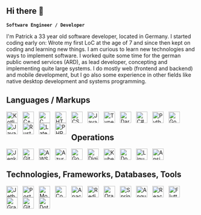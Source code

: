 ## Hi there 👋

**`Software Engineer / Developer`**

I'm Patrick a 33 year old software developer, located in Germany. I started coding early on: Wrote my first LoC 
at the age of 7 and since then kept on coding and learning new things. I am curious to learn new technologies and
ways to implement software.
I worked quite some time for the german public owned services (ARD), as lead developer, concepting and implementing
quite large systems. I do mostly web (frontend and backend) and mobile development, but I go also some experience
in other fields like native desktop development and systems programming.

## Languages / Markups
<img align="left" width="30px" style="padding-right:10px;" alt="Kotlin" src="https://cdn.jsdelivr.net/gh/devicons/devicon/icons/kotlin/kotlin-original.svg" />
<img align="left" width="30px" style="padding-right:10px;" alt="C++" src="https://cdn.jsdelivr.net/gh/devicons/devicon/icons/cplusplus/cplusplus-original.svg" />
<img align="left" width="30px" style="padding-right:10px;" alt="C" src="https://cdn.jsdelivr.net/gh/devicons/devicon/icons/c/c-original.svg" />
<img align="left" width="30px" style="padding-right:10px;" alt="HTML5" src="https://cdn.jsdelivr.net/gh/devicons/devicon/icons/html5/html5-original.svg" />
<img align="left" width="30px" style="padding-right:10px;" alt="CSS3" src="https://cdn.jsdelivr.net/gh/devicons/devicon/icons/css3/css3-original.svg" />
<img align="left" width="30px" style="padding-right:10px;" alt="JavaScript" src="https://cdn.jsdelivr.net/gh/devicons/devicon/icons/javascript/javascript-original.svg" />
<img align="left" width="30px" style="padding-right:10px;" alt="TypeScript" src="https://cdn.jsdelivr.net/gh/devicons/devicon/icons/typescript/typescript-original.svg" />
<img align="left" width="30px" style="padding-right:10px;" alt="Dart" src="https://cdn.jsdelivr.net/gh/devicons/devicon/icons/dart/dart-original.svg" />
<img align="left" width="30px" style="padding-right:10px;" alt="C#" src="https://cdn.jsdelivr.net/gh/devicons/devicon/icons/csharp/csharp-original.svg" />
<img align="left" width="30px" style="padding-right:10px;" alt="Python" src="https://cdn.jsdelivr.net/gh/devicons/devicon/icons/python/python-original.svg" />
<img align="left" width="30px" style="padding-right:10px;" alt="Go" src="https://cdn.jsdelivr.net/gh/devicons/devicon/icons/go/go-original.svg" />
<img align="left" width="30px" style="padding-right:10px;" alt="Java" src="https://cdn.jsdelivr.net/gh/devicons/devicon/icons/java/java-original.svg" />
<img align="left" width="30px" style="padding-right:10px;" alt="Rust" src="https://cdn.jsdelivr.net/gh/devicons/devicon/icons/rust/rust-plain.svg" />
<img align="left" width="30px" style="padding-right:10px;" alt="Latex" src="https://cdn.jsdelivr.net/gh/devicons/devicon/icons/latex/latex-original.svg" />
<img  align="left" width="30px" style="padding-right:10px;" alt="PHP" src="https://cdn.jsdelivr.net/gh/devicons/devicon/icons/php/php-original.svg" />
<br/>

#

## Operations
<img align="left" width="30px" style="padding-right:10px;" alt="Jenkins" src="https://cdn.jsdelivr.net/gh/devicons/devicon/icons/jenkins/jenkins-original.svg" />
<img align="left" width="30px" style="padding-right:10px;" alt="GitHub" src="https://cdn.jsdelivr.net/gh/devicons/devicon/icons/github/github-original.svg" />
<img align="left" width="30px" style="padding-right:10px;" alt="AWS" src="https://cdn.jsdelivr.net/gh/devicons/devicon/icons/amazonwebservices/amazonwebservices-original.svg" />
<img align="left" width="30px" style="padding-right:10px;" alt="Azure" src="https://cdn.jsdelivr.net/gh/devicons/devicon/icons/azure/azure-original.svg" />
<img align="left" width="30px" style="padding-right:10px;" alt="Google Cloud" src="https://cdn.jsdelivr.net/gh/devicons/devicon/icons/googlecloud/googlecloud-original.svg" />
<img align="left" width="30px" style="padding-right:10px;" alt="Digital Ocean" src="https://cdn.jsdelivr.net/gh/devicons/devicon/icons/digitalocean/digitalocean-original.svg" />
<img align="left" width="30px" style="padding-right:10px;" alt="Kubernetes" src="https://cdn.jsdelivr.net/gh/devicons/devicon/icons/kubernetes/kubernetes-plain.svg" />
<img align="left" width="30px" style="padding-right:10px;" alt="Docker" src="https://cdn.jsdelivr.net/gh/devicons/devicon/icons/docker/docker-original.svg" />
<img align="left" width="30px" style="padding-right:10px;" alt="Linux" src="https://cdn.jsdelivr.net/gh/devicons/devicon/icons/linux/linux-original.svg" />
<img  align="left" width="30px" style="padding-right:10px;" alt="Ansible" src="https://cdn.jsdelivr.net/gh/devicons/devicon/icons/ansible/ansible-original.svg" />
<br/>

#

## Technologies, Frameworks, Databases, Tools
<img align="left" width="30px" style="padding-right:10px;" alt="Jetbrains" src="https://cdn.jsdelivr.net/gh/devicons/devicon/icons/jetbrains/jetbrains-original.svg" />
<img align="left" width="30px" style="padding-right:10px;" alt="Postgresql" src="https://cdn.jsdelivr.net/gh/devicons/devicon/icons/postgresql/postgresql-original.svg" />
<img align="left" width="30px" style="padding-right:10px;" alt="MongoDB" src="https://cdn.jsdelivr.net/gh/devicons/devicon/icons/mongodb/mongodb-original.svg" />
<img align="left" width="30px" style="padding-right:10px;" alt="CouchDB" src="https://cdn.jsdelivr.net/gh/devicons/devicon/icons/couchdb/couchdb-original.svg" />
<img align="left" width="30px" style="padding-right:10px;" alt="Apache Kafka" src="https://cdn.jsdelivr.net/gh/devicons/devicon/icons/apachekafka/apachekafka-original.svg" />
<img align="left" width="30px" style="padding-right:10px;" alt="Redis" src="https://cdn.jsdelivr.net/gh/devicons/devicon/icons/redis/redis-original.svg" />
<img align="left" width="30px" style="padding-right:10px;" alt="Oracle" src="https://cdn.jsdelivr.net/gh/devicons/devicon/icons/oracle/oracle-original.svg" />
<img align="left" width="30px" style="padding-right:10px;" alt="Spring" src="https://cdn.jsdelivr.net/gh/devicons/devicon/icons/spring/spring-original.svg" />
<img align="left" width="30px" style="padding-right:10px;" alt="AngularJS" src="https://cdn.jsdelivr.net/gh/devicons/devicon/icons/angularjs/angularjs-original.svg" />
<img align="left" width="30px" style="padding-right:10px;" alt="React" src="https://cdn.jsdelivr.net/gh/devicons/devicon/icons/react/react-original.svg" />
<img align="left" width="30px" style="padding-right:10px;" alt="Flutter" src="https://cdn.jsdelivr.net/gh/devicons/devicon/icons/flutter/flutter-original.svg" />
<img align="left" width="30px" style="padding-right:10px;" alt="Gradle" src="https://cdn.jsdelivr.net/gh/devicons/devicon/icons/gradle/gradle-plain.svg" />
<img align="left" width="30px" style="padding-right:10px;" alt="Git" src="https://cdn.jsdelivr.net/gh/devicons/devicon/icons/git/git-original.svg" />
<img align="left" width="30px" style="padding-right:10px;" alt="Dotnet" src="https://cdn.jsdelivr.net/gh/devicons/devicon/icons/dot-net/dot-net-original.svg" />
<br/>

#


